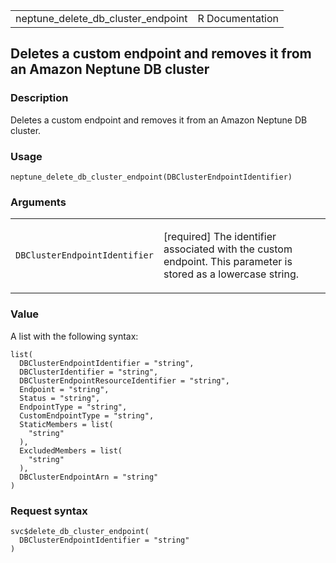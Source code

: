 <table style="width: 100%;">
<tbody>
<tr class="odd">
<td>neptune_delete_db_cluster_endpoint</td>
<td style="text-align: right;">R Documentation</td>
</tr>
</tbody>
</table>

## Deletes a custom endpoint and removes it from an Amazon Neptune DB cluster

### Description

Deletes a custom endpoint and removes it from an Amazon Neptune DB
cluster.

### Usage

    neptune_delete_db_cluster_endpoint(DBClusterEndpointIdentifier)

### Arguments

<table>
<colgroup>
<col style="width: 35%" />
<col style="width: 65%" />
</colgroup>
<tbody>
<tr class="odd">
<td><code
id="neptune_delete_db_cluster_endpoint_:_DBClusterEndpointIdentifier">DBClusterEndpointIdentifier</code></td>
<td><p>[required] The identifier associated with the custom endpoint.
This parameter is stored as a lowercase string.</p></td>
</tr>
</tbody>
</table>

### Value

A list with the following syntax:

    list(
      DBClusterEndpointIdentifier = "string",
      DBClusterIdentifier = "string",
      DBClusterEndpointResourceIdentifier = "string",
      Endpoint = "string",
      Status = "string",
      EndpointType = "string",
      CustomEndpointType = "string",
      StaticMembers = list(
        "string"
      ),
      ExcludedMembers = list(
        "string"
      ),
      DBClusterEndpointArn = "string"
    )

### Request syntax

    svc$delete_db_cluster_endpoint(
      DBClusterEndpointIdentifier = "string"
    )
